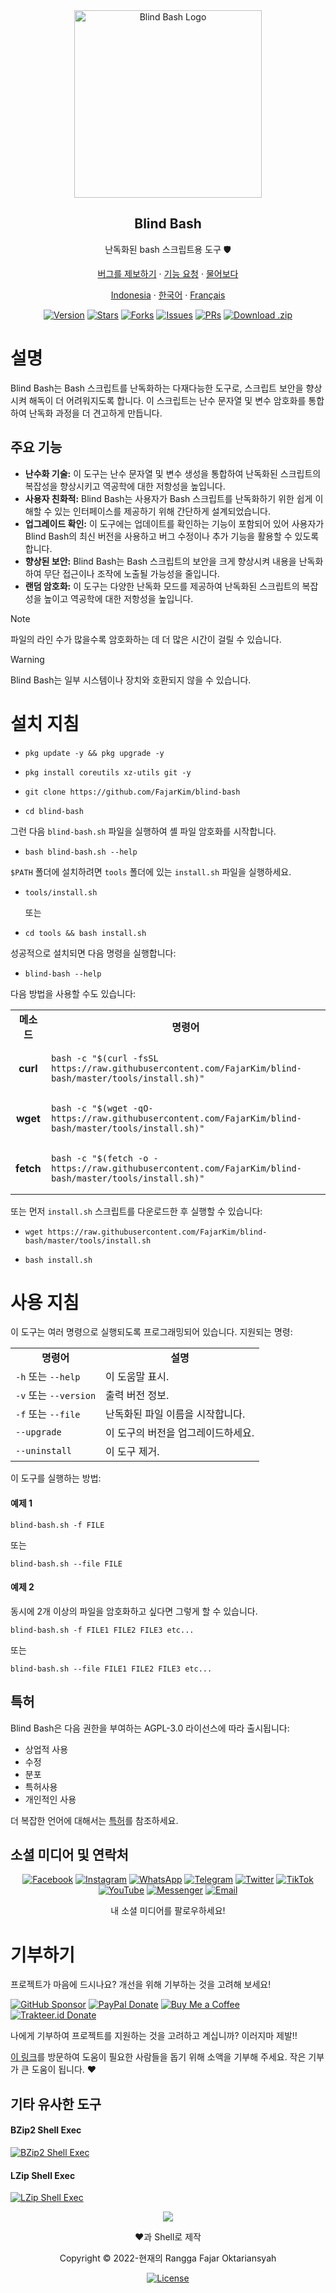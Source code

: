 <div align="center">
  <img src="https://raw.githubusercontent.com/FajarKim/blind-bash/master/images/logo.png" alt="Blind Bash Logo" width="300"/>
  <h2>Blind Bash</h2>
  <p>난독화된 bash 스크립트용 도구 🛡️</p>
  <p><a href="https://github.com/FajarKim/blind-bash/issues/new?assignees=&labels=bug&projects=&template=bug_report.yml">버그를 제보하기</a> · <a href="https://github.com/FajarKim/blind-bash/issues/new?assignees=&labels=enhancement&projects=&template=feature_request.yml">기능 요청</a> · <a href="https://github.com/FajarKim/blind-bash/discussions/new?category=q-a">물어보다</a></p>
  <p><a href="/docs/README-ID.md">Indonesia</a> · <a href="/docs/README-KR.md">한국어</a> · <a href="/docs/README-FR.md">Français</a></p>
  <a href="https://github.com/FajarKim/blind-bash/releases"><img src="https://custom-icon-badges.demolab.com/github/v/tag/FajarKim/blind-bash?label=Version&labelColor=302d41&color=f2cdcd&logoColor=d9e0ee&logo=tag&style=for-the-badge" alt="Version"/></a>
  <a href="https://github.com/FajarKim/blind-bash/stargazers/"><img src="https://custom-icon-badges.demolab.com/github/stars/FajarKim/blind-bash?label=Stars&logo=star&labelColor=302d41&color=c9cbff&logoColor=d9e0ee&style=for-the-badge" alt="Stars"></a>
  <a href="https://github.com/FajarKim/blind-bash/network/members/"><img src="https://custom-icon-badges.demolab.com/github/forks/FajarKim/blind-bash?label=Forks&logo=fork&labelColor=302d41&color=b5e8e0&logoColor=d9e0ee&style=for-the-badge" alt="Forks"></a>
  <a href="https://github.com/FajarKim/blind-bash/issues"><img src="https://custom-icon-badges.demolab.com/github/issues/FajarKim/blind-bash?label=Issues&labelColor=302d41&color=f5a97f&logoColor=d9e0ee&logo=issue&style=for-the-badge" alt="Issues"/></a>
  <a href="https://github.com/FajarKim/blind-bash/pull"><img src="https://custom-icon-badges.demolab.com/github/issues-pr/FajarKim/blind-bash?&label=Pull%20Requests&labelColor=302d41&color=ddb6f2&logoColor=d9e0ee&logo=git-pull-request&style=for-the-badge" alt="PRs"/></a>
  <a href="https://github.com/FajarKim/blind-bash/archive/refs/heads/master.zip"><img src="https://custom-icon-badges.demolab.com/github/languages/code-size/FajarKim/blind-bash?label=Download&logo=download&labelColor=302d41&color=b7bdf8&logoColor=d9e0ee&style=for-the-badge" alt="Download .zip"></a>
</div>

# 설명
Blind Bash는 Bash 스크립트를 난독화하는 다재다능한 도구로, 스크립트 보안을 향상시켜 해독이 더 어려워지도록 합니다. 이 스크립트는 난수 문자열 및 변수 암호화를 통합하여 난독화 과정을 더 견고하게 만듭니다.

## 주요 기능
- **난수화 기술:** 이 도구는 난수 문자열 및 변수 생성을 통합하여 난독화된 스크립트의 복잡성을 향상시키고 역공학에 대한 저항성을 높입니다.
- **사용자 친화적:** Blind Bash는 사용자가 Bash 스크립트를 난독화하기 위한 쉽게 이해할 수 있는 인터페이스를 제공하기 위해 간단하게 설계되었습니다.
- **업그레이드 확인:** 이 도구에는 업데이트를 확인하는 기능이 포함되어 있어 사용자가 Blind Bash의 최신 버전을 사용하고 버그 수정이나 추가 기능을 활용할 수 있도록 합니다.
- **향상된 보안:** Blind Bash는 Bash 스크립트의 보안을 크게 향상시켜 내용을 난독화하여 무단 접근이나 조작에 노출될 가능성을 줄입니다.
- **랜덤 암호화:** 이 도구는 다양한 난독화 모드를 제공하여 난독화된 스크립트의 복잡성을 높이고 역공학에 대한 저항성을 높입니다.

> [!NOTE]
> 파일의 라인 수가 많을수록 암호화하는 데 더 많은 시간이 걸릴 수 있습니다.

> [!WARNING]
> Blind Bash는 일부 시스템이나 장치와 호환되지 않을 수 있습니다.

# 설치 지침
- ```shell
  pkg update -y && pkg upgrade -y
  ```
- ```shell
  pkg install coreutils xz-utils git -y
  ```
- ```shell
  git clone https://github.com/FajarKim/blind-bash
  ```
- ```shell
  cd blind-bash
  ```

그런 다음 `blind-bash.sh` 파일을 실행하여 셸 파일 암호화를 시작합니다.
- ```shell
  bash blind-bash.sh --help
  ```

`$PATH` 폴더에 설치하려면 `tools` 폴더에 있는 `install.sh` 파일을 실행하세요.
- ```shell
  tools/install.sh
  ```
  또는
- ```shell
  cd tools && bash install.sh
  ```

성공적으로 설치되면 다음 명령을 실행합니다:
- ```shell
  blind-bash --help
  ```

다음 방법을 사용할 수도 있습니다:
<table>
  <tr>
    <td><div align="center"><b>메소드</b></div></td>
    <td><div align="center"><b>명령어</b></div></td>
  </tr>
  <tr>
    <td><div align="center"><b>curl</b></div></td>
    <td>
      <div align="left">
        <pre class="language-shell"><code>bash -c "$(curl -fsSL https://raw.githubusercontent.com/FajarKim/blind-bash/master/tools/install.sh)"</code></pre>
      </div>
    </td>
  </tr>
  <tr>
    <td><div align="center"><b>wget</b></div></td>
    <td>
      <div align="left">
        <pre class="language-shell"><code>bash -c "$(wget -qO- https://raw.githubusercontent.com/FajarKim/blind-bash/master/tools/install.sh)"</code></pre>
      </div>
    </td>
  </tr>
  <tr>
    <td><div align="center"><b>fetch</b></div></td>
    <td>
      <div align="left">
        <pre class="language-shell"><code>bash -c "$(fetch -o - https://raw.githubusercontent.com/FajarKim/blind-bash/master/tools/install.sh)"</code></pre>
      </div>
    </td>
  </tr>
</table>

또는 먼저 `install.sh` 스크립트를 다운로드한 후 실행할 수 있습니다:
- ```shell
  wget https://raw.githubusercontent.com/FajarKim/blind-bash/master/tools/install.sh
  ```
- ```shell
  bash install.sh
  ```

# 사용 지침
이 도구는 여러 명령으로 실행되도록 프로그래밍되어 있습니다. 지원되는 명령:
<table>
  <tr>
    <td><div align="center"><b>명령어</b></div></td>
    <td><div align="center"><b>설명</b></div></td>
  </tr>
  <tr>
    <td><div align="left"><code>-h</code> 또는 <code>--help</code></div></td>
    <td><div align="left">이 도움말 표시.</div></td>
  </tr>
  <tr>
    <td><div align="left"><code>-v</code> 또는 <code>--version</code></div></td>
    <td><div align="left">출력 버전 정보.</div></td>
  </tr>
  <tr>
    <td><div align="left"><code>-f</code> 또는 <code>--file</code></div></td>
    <td><div align="left">난독화된 파일 이름을 시작합니다.</div></td>
  </tr>
  <tr>
    <td><div align="left"><code>--upgrade</code></div></td>
    <td><div align="left">이 도구의 버전을 업그레이드하세요.</div></td>
  </tr>
  <tr>
    <td><div align="left"><code>--uninstall</code></div></td>
    <td><div align="left">이 도구 제거.</div></td>
  </tr>
</table>

이 도구를 실행하는 방법:
#### 예제 1
```shell
blind-bash.sh -f FILE
```
또는
```shell
blind-bash.sh --file FILE
```
#### 예제 2
동시에 2개 이상의 파일을 암호화하고 싶다면 그렇게 할 수 있습니다.
```shell
blind-bash.sh -f FILE1 FILE2 FILE3 etc...
```
또는
```shell
blind-bash.sh --file FILE1 FILE2 FILE3 etc...
```

## 특허
Blind Bash은 다음 권한을 부여하는 AGPL-3.0 라이선스에 따라 출시됩니다:
- 상업적 사용
- 수정
- 분포
- 특허사용
- 개인적인 사용

더 복잡한 언어에 대해서는 [특허](/LICENSE)를 참조하세요.

## 소셜 미디어 및 연락처
<div align="center">
  <a href="https://facebook.com/fajarrkim"><img src="https://raw.githubusercontent.com/FajarKim/FajarKim/master/images/icons/facebook-icon.svg" alt="Facebook"></a>
  <a href="https://instagram.com/fajarkim_"><img src="https://raw.githubusercontent.com/FajarKim/FajarKim/master/images/icons/instagram-icon.svg" alt="Instagram"></a>
  <a href="https://wa.me/6285659850910?text=Hi"><img src="https://raw.githubusercontent.com/FajarKim/FajarKim/master/images/icons/whatsapp-icon.svg" alt="WhatsApp"></a>
  <a href="https://t.me/FajarThea"><img src="https://raw.githubusercontent.com/FajarKim/FajarKim/master/images/icons/telegram-icon.svg" alt="Telegram"></a>
  <a href="https://twitter.com/fajarkim_"><img src="https://raw.githubusercontent.com/FajarKim/FajarKim/master/images/icons/twitter-x-icon.svg" alt="Twitter"></a>
  <a href="https://tiktok.com/@fajarkim_"><img src="https://raw.githubusercontent.com/FajarKim/FajarKim/master/images/icons/tiktok-icon.svg" alt="TikTok"></a>
  <a href="https://youtube.com/@FajarHacker"><img src="https://raw.githubusercontent.com/FajarKim/FajarKim/master/images/icons/youtube-icon.svg" alt="YouTube"></a>
  <a href="https://m.me/fajarrkim"><img src="https://raw.githubusercontent.com/FajarKim/FajarKim/master/images/icons/messenger-icon.svg" alt="Messenger"></a>
  <a href="mailto:fajarrkim@gmail.com"><img src="https://raw.githubusercontent.com/FajarKim/FajarKim/master/images/icons/mail-icon.svg" alt="Email"></a>
  <p>내 소셜 미디어를 팔로우하세요!</p>
</div>

# 기부하기
프로젝트가 마음에 드시나요? 개선을 위해 기부하는 것을 고려해 보세요!
<div align="left">
  <a href="https://github.com/sponsors/FajarKim/"><img src="https://img.shields.io/badge/GitHub-Sponsor-blue?labelColor=302d41&color=f5bde6&logo=github&logoColor=d9e0ee&style=for-the-badge" alt="GitHub Sponsor"></a>
  <a href="https://paypal.me/agusbirawan/"><img src="https://img.shields.io/badge/PayPal-Donate-blue?labelColor=302d41&color=f4dbd6&logo=paypal&logoColor=d9e0ee&style=for-the-badge" alt="PayPal Donate"></a>
  <a href="https://buymeacoffee.com/fajarkim/"><img src="https://img.shields.io/badge/Buy%20Me%20A%20Coffee-Donate-blue?labelColor=302d41&color=eed49f&logo=buymeacoffee&logoColor=d9e0ee&style=for-the-badge" alt="Buy Me a Coffee"></a>
  <a href="https://trakteer.id/FajarKim/"><img src="https://custom-icon-badges.demolab.com/badge/Trakteer-Donate-blue?labelColor=302d41&color=ed8796&logo=trakteerid&logoColor=d9e0ee&style=for-the-badge" alt="Trakteer.id Donate"></a>
</div>

나에게 기부하여 프로젝트를 지원하는 것을 고려하고 계십니까? 이러지마 제발!!

[이 링크](https://fajarkim.github.io/donate)를 방문하여 도움이 필요한 사람들을 돕기 위해 소액을 기부해 주세요. 작은 기부가 큰 도움이 됩니다. ❤️

## 기타 유사한 도구
#### BZip2 Shell Exec
[![BZip2 Shell Exec](https://github-readme-stats.vercel.app/api/pin?username=FajarKim&repo=bz2-shell&show_owner=true&title_color=8bd5ca&text_color=cad3f5&icon_color=c6a0f6&bg_color=24273a)](https://github.com/FajarKim/bz2-shell)
#### LZip Shell Exec
[![LZip Shell Exec](https://github-readme-stats.vercel.app/api/pin?username=FajarKim&repo=lzip-shell&show_owner=true&title_color=8bd5ca&text_color=cad3f5&icon_color=c6a0f6&bg_color=24273a)](https://github.com/FajarKim/lzip-shell)

<div align="center">
  <img src="https://raw.githubusercontent.com/FajarKim/FajarKim/master/images/line.svg?sanitize=true"/>
</div>

<p align="center">❤️과 Shell로 제작</p>
<p align="center">Copyright © 2022-현재의 Rangga Fajar Oktariansyah</p>
<div align="center">
  <a href="LICENSE"><img src="https://custom-icon-badges.demolab.com/github/license/FajarKim/blind-bash?label=License&labelColor=302d41&color=91d7e3&logo=law&logoColor=d9e0ee&style=for-the-badge" alt="License"></a>
</div>
